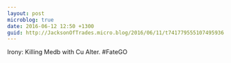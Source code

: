 ```yaml
---
layout: post
microblog: true
date: 2016-06-12 12:50 +1300
guid: http://JacksonOfTrades.micro.blog/2016/06/11/t741779555107495936.html
---
```

Irony: Killing Medb with Cu Alter. #FateGO
